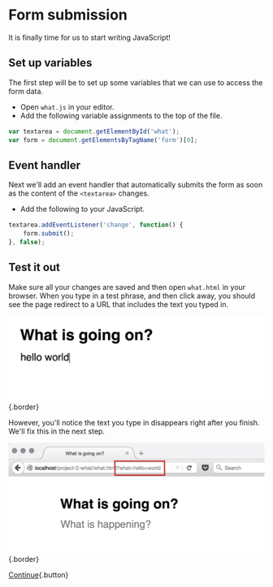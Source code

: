 # Form submission

It is finally time for us to start writing JavaScript!

## Set up variables

The first step will be to set up some variables that we can use to access the form data.

* Open `what.js` in your editor.
* Add the following variable assignments to the top of the file.

```js
var textarea = document.getElementById('what');
var form = document.getElementsByTagName('form')[0];
```

## Event handler

Next we'll add an event handler that automatically submits the form as soon as the content of the `<textarea>` changes.

* Add the following to your JavaScript.

```js
textarea.addEventListener('change', function() {
	form.submit();
}, false);
```

## Test it out

Make sure all your changes are saved and then open `what.html` in your browser. When you type in a test phrase, and then click away, you should see the page redirect to a URL that includes the text you typed in.

![Test input](images/test-input.jpg){.border}

However, you'll notice the text you type in disappears right after you finish. We'll fix this in the next step.

![URL value](images/url-value.jpg){.border}

[Continue](form-data){.button}
